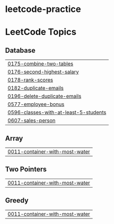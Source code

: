 # leetcode-practice
<!---LeetCode Topics Start-->
# LeetCode Topics
## Database
|  |
| ------- |
| [0175-combine-two-tables](https://github.com/nseptio/leetcode-practice/tree/master/0175-combine-two-tables) |
| [0176-second-highest-salary](https://github.com/nseptio/leetcode-practice/tree/master/0176-second-highest-salary) |
| [0178-rank-scores](https://github.com/nseptio/leetcode-practice/tree/master/0178-rank-scores) |
| [0182-duplicate-emails](https://github.com/nseptio/leetcode-practice/tree/master/0182-duplicate-emails) |
| [0196-delete-duplicate-emails](https://github.com/nseptio/leetcode-practice/tree/master/0196-delete-duplicate-emails) |
| [0577-employee-bonus](https://github.com/nseptio/leetcode-practice/tree/master/0577-employee-bonus) |
| [0596-classes-with-at-least-5-students](https://github.com/nseptio/leetcode-practice/tree/master/0596-classes-with-at-least-5-students) |
| [0607-sales-person](https://github.com/nseptio/leetcode-practice/tree/master/0607-sales-person) |
## Array
|  |
| ------- |
| [0011-container-with-most-water](https://github.com/nseptio/leetcode-practice/tree/master/0011-container-with-most-water) |
## Two Pointers
|  |
| ------- |
| [0011-container-with-most-water](https://github.com/nseptio/leetcode-practice/tree/master/0011-container-with-most-water) |
## Greedy
|  |
| ------- |
| [0011-container-with-most-water](https://github.com/nseptio/leetcode-practice/tree/master/0011-container-with-most-water) |
<!---LeetCode Topics End-->